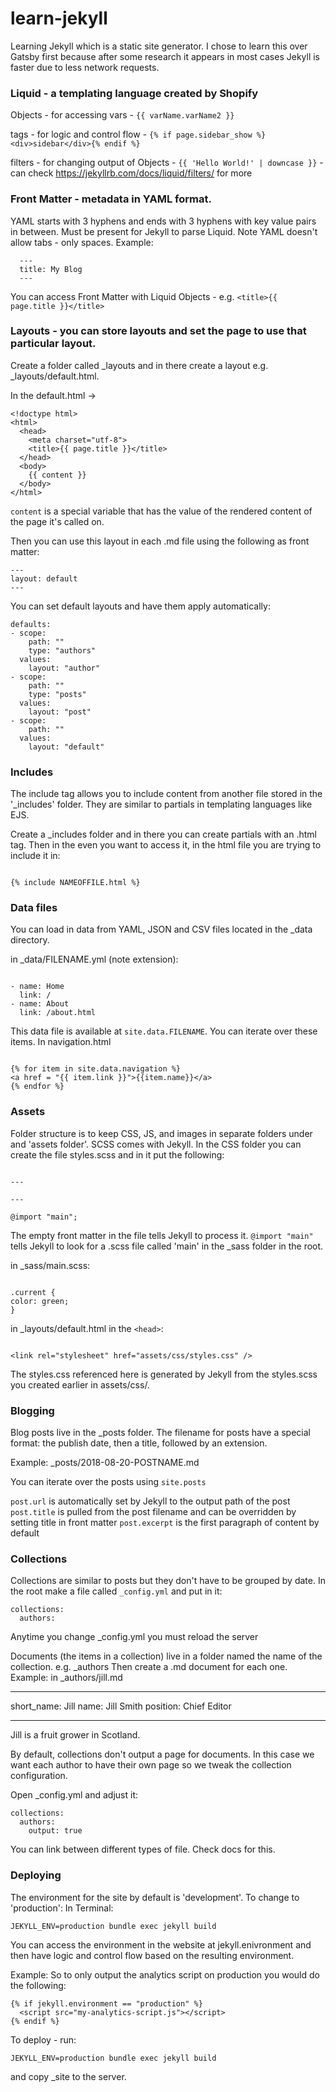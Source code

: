 # learn-jekyll

Learning Jekyll which is a static site generator. I chose to learn this over Gatsby first because after some research it appears in most cases Jekyll is faster due to less network requests.

### Liquid - a templating language created by Shopify

Objects - for accessing vars - `{{ varName.varName2 }}`

tags - for logic and control flow - `{% if page.sidebar_show %} <div>sidebar</div>{% endif %}`

filters - for changing output of Objects - `{{ 'Hello World!' | downcase }}` - can check https://jekyllrb.com/docs/liquid/filters/ for more

### Front Matter - metadata in YAML format.

YAML starts with 3 hyphens and ends with 3 hyphens with key value pairs in between. Must be present for Jekyll to parse Liquid. Note YAML doesn't allow tabs - only spaces.
Example:

```
  ---
  title: My Blog
  ---
```

You can access Front Matter with Liquid Objects - e.g. `<title>{{ page.title }}</title>`

### Layouts - you can store layouts and set the page to use that particular layout.

Create a folder called \_layouts and in there create a layout e.g. \_layouts/default.html.

In the default.html ->

```
<!doctype html>
<html>
  <head>
    <meta charset="utf-8">
    <title>{{ page.title }}</title>
  </head>
  <body>
    {{ content }}
  </body>
</html>
```

`content` is a special variable that has the value of the rendered content of the page it's called on.

Then you can use this layout in each .md file using the following as front matter:

```
---
layout: default
---
```

You can set default layouts and have them apply automatically:

```
defaults:
- scope:
    path: ""
    type: "authors"
  values:
    layout: "author"
- scope:
    path: ""
    type: "posts"
  values:
    layout: "post"
- scope:
    path: ""
  values:
    layout: "default"
```

### Includes

The include tag allows you to include content from another file stored in the '\_includes' folder. They are similar to partials in templating languages like EJS.

Create a \_includes folder and in there you can create partials with an .html tag. Then in the even you want to access it, in the html file you are trying to include it in:

```

{% include NAMEOFFILE.html %}

```

### Data files

You can load in data from YAML, JSON and CSV files located in the \_data directory.

in \_data/FILENAME.yml (note extension):

```

- name: Home
  link: /
- name: About
  link: /about.html

```

This data file is available at `site.data.FILENAME`. You can iterate over these items.
In navigation.html

```

{% for item in site.data.navigation %}
<a href = "{{ item.link }}">{{item.name}}</a>
{% endfor %}

```

### Assets

Folder structure is to keep CSS, JS, and images in separate folders under and 'assets folder'.
SCSS comes with Jekyll. In the CSS folder you can create the file styles.scss and in it put the following:

```

---

---

@import "main";

```

The empty front matter in the file tells Jekyll to process it. `@import "main"` tells Jekyll to look for a .scss file called 'main' in the \_sass folder in the root.

in \_sass/main.scss:

```

.current {
color: green;
}

```

in \_layouts/default.html in the `<head>`:

```

<link rel="stylesheet" href="assets/css/styles.css" />
```

The styles.css referenced here is generated by Jekyll from the styles.scss you created earlier in assets/css/.

### Blogging

Blog posts live in the \_posts folder. The filename for posts have a special format: the publish date, then a title, followed by an extension.

Example: \_posts/2018-08-20-POSTNAME.md

You can iterate over the posts using `site.posts`

`post.url` is automatically set by Jekyll to the output path of the post
`post.title` is pulled from the post filename and can be overridden by setting title in front matter
`post.excerpt` is the first paragraph of content by default

### Collections

Collections are similar to posts but they don't have to be grouped by date.
In the root make a file called `_config.yml` and put in it:

```
collections:
  authors:
```

Anytime you change \_config.yml you must reload the server

Documents (the items in a collection) live in a folder named the name of the collection. e.g. \_authors
Then create a .md document for each one.
Example:
in \_authors/jill.md

---

short_name: Jill
name: Jill Smith
position: Chief Editor

---

Jill is a fruit grower in Scotland.

By default, collections don't output a page for documents. In this case we want each author to have their own page so we tweak the collection configuration.

Open \_config.yml and adjust it:

```
collections:
  authors:
    output: true
```

You can link between different types of file. Check docs for this.

### Deploying

The environment for the site by default is 'development'. To change to 'production':
In Terminal:

```
JEKYLL_ENV=production bundle exec jekyll build
```

You can access the environment in the website at jekyll.enivronment and then have logic and control flow based on the resulting environment.

Example: So to only output the analytics script on production you would do the following:

```
{% if jekyll.environment == "production" %}
  <script src="my-analytics-script.js"></script>
{% endif %}
```

To deploy - run:

```
JEKYLL_ENV=production bundle exec jekyll build
```

and copy \_site to the server.

```

```
